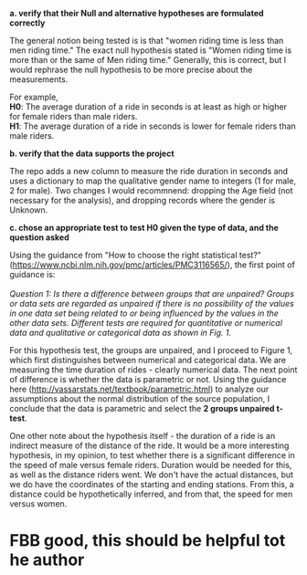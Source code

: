 <b>a. verify that their Null and alternative hypotheses are formulated correctly</b>

The general notion being tested is is that "women riding time is less than men riding time." The exact null hypothesis stated is "Women riding time is more than or the same of Men riding time." Generally, this is correct, but I would rephrase the null hypothesis to be more precise about the measurements.

For example,<br>
<b>H0</b>: The average duration of a ride in seconds is at least as high or higher for female riders than male riders.
<br><b>H1</b>: The average duration of a ride in seconds is lower for female riders than male riders.

<b>b. verify that the data supports the project</b>

The repo adds a new column to measure the ride duration in seconds and uses a dictionary to map the qualitative gender name to integers (1 for male, 2 for male). Two changes I would recommnend: dropping the Age field (not necessary for the analysis), and dropping records where the gender is Unknown.

<b>c. chose an appropriate test to test H0 given the type of data, and the question asked</b>

Using the guidance from "How to choose the right statistical test?" (https://www.ncbi.nlm.nih.gov/pmc/articles/PMC3116565/), the first point of guidance is:
<br><br>
<i>Question 1: Is there a difference between groups that are unpaired? Groups or data sets are regarded as unpaired if there is no possibility of the values in one data set being related to or being influenced by the values in the other data sets. Different tests are required for quantitative or numerical data and qualitative or categorical data as shown in Fig. 1.</i>

For this hypothesis test, the groups are unpaired, and I proceed to Figure 1, which first distinguishes between numerical and categorical data. We are measuring the time duration of rides - clearly numerical data. The next point of difference is whether the data is parametric or not. Using the guidance here (http://vassarstats.net/textbook/parametric.html) to analyze our assumptions about the normal distribution of the source population, I conclude that the data is parametric and select the <b>2 groups unpaired t-test</b>.

One other note about the hypothesis itself - the duration of a ride is an indirect measure of the distance of the ride. It would be a more interesting hypothesis, in my opinion, to test whether there is a significant difference in the <it>speed</it> of male versus female riders. Duration would be needed for this, as well as the distance riders went. We don't have the actual distances, but we do have the coordinates of the starting and ending stations. From this, a distance could be hypothetically inferred, and from that, the speed for men versus women.

# FBB good, this should be helpful tot he author
